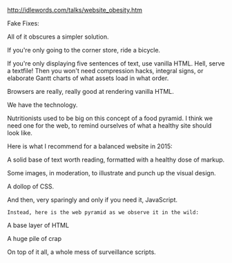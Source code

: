 http://idlewords.com/talks/website_obesity.htm

Fake Fixes:


All of it obscures a simpler solution.

If you're only going to the corner store, ride a bicycle.

If you're only displaying five sentences of text, use vanilla HTML. Hell, serve a textfile! Then you won't need compression hacks, integral signs, or elaborate Gantt charts of what assets load in what order.

Browsers are really, really good at rendering vanilla HTML.

We have the technology.

Nutritionists used to be big on this concept of a food pyramid. I think we need one for the web, to remind ourselves of what a healthy site should look like.

Here is what I recommend for a balanced website in 2015:

A solid base of text worth reading, formatted with a healthy dose of markup.

Some images, in moderation, to illustrate and punch up the visual design.

A dollop of CSS.

And then, very sparingly and only if you need it, JavaScript.

	Instead, here is the web pyramid as we observe it in the wild:
A base layer of HTML

A huge pile of crap

On top of it all, a whole mess of surveillance scripts.

